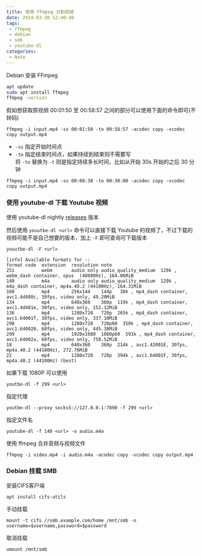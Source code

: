 ```yaml
---
title: 使用 FFmpeg 分割视频
date: 2024-03-30 12:40:48
tags:
 - ffmpeg
 - debian
 - smb
 - youtube-dl
categories:
 - Note
---
```


Debian 安装 FFmpeg
```sh 
apt update
sudo apt install ffmpeg
ffmpeg -version
```

假如想获取原视频 00:01:50 至 00:58:57 之间的部分可以使用下面的命令即可(不转码)
```
ffmpeg -i input.mp4 -ss 00:01:50 -to 00:58:57 -acodec copy -vcodec copy output.mp4
```
- `-ss` 指定开始时间点
- `-to` 指定结束时间点，如果持续到结束则不需要写  
将 `-to` 替换为 `-t` 则是指定持续多长时间，比如从开始 30s 开始的之后 30 分钟   

```
ffmpeg -i input.mp4 -ss 00:00:30 -to 00:30:00 -acodec copy -vcodec copy output.mp4
```

<!--more-->
### 使用 youtube-dl 下载 Youtube 视频

使用 youtube-dl nightly [releases](https://github.com/ytdl-org/ytdl-nightly/releases) 版本

然后使用 `youutbe-dl <url>` 命令可以直接下载 Youtube 的视频了，不过下载的视频可能不是自己想要的版本，加上 `-F` 即可查询可下载版本 

```
youutbe-dl -F <url>

[info] Available formats for -:
format code  extension  resolution note
251          webm       audio only audio_quality_medium  129k , webm_dash container, opus  (48000Hz), 164.06MiB
140          m4a        audio only audio_quality_medium  129k , m4a_dash container, mp4a.40.2 (44100Hz), 164.31MiB
160          mp4        256x144    144p   38k , mp4_dash container, avc1.4d400c, 30fps, video only, 49.20MiB
134          mp4        640x360    360p  119k , mp4_dash container, avc1.4d401e, 30fps, video only, 152.12MiB
136          mp4        1280x720   720p  265k , mp4_dash container, avc1.64001f, 30fps, video only, 337.10MiB
298          mp4        1280x720   720p60  350k , mp4_dash container, avc1.640020, 60fps, video only, 445.38MiB
299          mp4        1920x1080  1080p60  591k , mp4_dash container, avc1.64002a, 60fps, video only, 750.52MiB
18           mp4        640x360    360p  214k , avc1.42001E, 30fps, mp4a.40.2 (44100Hz), 272.76MiB
22           mp4        1280x720   720p  394k , avc1.64001F, 30fps, mp4a.40.2 (44100Hz) (best)
```

如果下载 1080P 可以使用
```
youtbe-dl -f 299 <url>
```

指定代理
```
youtbe-dl --proxy socks5://127.0.0.1:7890 -f 299 <url>
```
指定文件名
```
youtube-dl -f 140 <url> -o audio.m4a
```

使用 ffmpeg 合并音频与视频文件
```
ffmpeg -i video.mp4 -i audio.m4a -acodec copy -vcodec copy output.mp4
```

### Debian 挂载 SMB

安装CIFS客户端  
```
apt install cifs-utils
```

手动挂载
```
mount -t cifs //smb.example.com/home /mnt/smb -o username=$username,password=$password
```

取消挂载
```
umount /mnt/smb
```